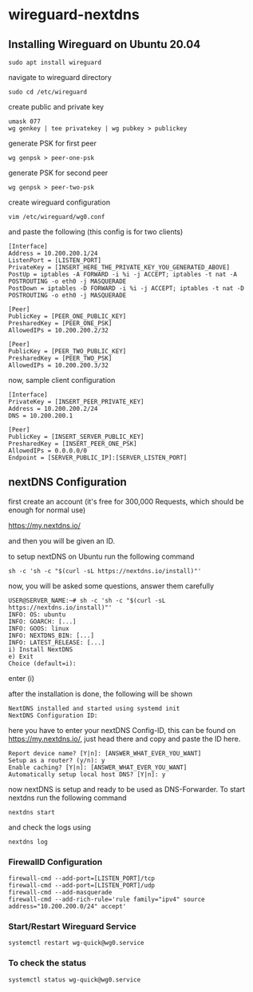 # wireguard-nextdns

## Installing Wireguard on Ubuntu 20.04

```
sudo apt install wireguard
```

navigate to wireguard directory

```
sudo cd /etc/wireguard
```

create public and private key

```
umask 077
wg genkey | tee privatekey | wg pubkey > publickey
```

generate PSK for first peer

```
wg genpsk > peer-one-psk
```

generate PSK for second peer

```
wg genpsk > peer-two-psk
```

create wireguard configuration

```
vim /etc/wireguard/wg0.conf
```

and paste the following (this config is for two clients)

```
[Interface]
Address = 10.200.200.1/24
ListenPort = [LISTEN_PORT]
PrivateKey = [INSERT_HERE_THE_PRIVATE_KEY_YOU_GENERATED_ABOVE]
PostUp = iptables -A FORWARD -i %i -j ACCEPT; iptables -t nat -A POSTROUTING -o eth0 -j MASQUERADE
PostDown = iptables -D FORWARD -i %i -j ACCEPT; iptables -t nat -D POSTROUTING -o eth0 -j MASQUERADE

[Peer]
PublicKey = [PEER_ONE_PUBLIC_KEY]
PresharedKey = [PEER_ONE_PSK]
AllowedIPs = 10.200.200.2/32

[Peer]
PublicKey = [PEER_TWO_PUBLIC_KEY]
PresharedKey = [PEER_TWO_PSK]
AllowedIPs = 10.200.200.3/32
```

now, sample client configuration

```
[Interface]
PrivateKey = [INSERT_PEER_PRIVATE_KEY]
Address = 10.200.200.2/24
DNS = 10.200.200.1

[Peer]
PublicKey = [INSERT_SERVER_PUBLIC_KEY]
PresharedKey = [INSERT_PEER_ONE_PSK]
AllowedIPs = 0.0.0.0/0
Endpoint = [SERVER_PUBLIC_IP]:[SERVER_LISTEN_PORT]
```

## nextDNS Configuration

first create an account (it's free for 300,000 Requests, which should be enough for normal use)

https://my.nextdns.io/

and then you will be given an ID.

to setup nextDNS on Ubuntu run the following command

```
sh -c 'sh -c "$(curl -sL https://nextdns.io/install)"'
```

now, you will be asked some questions, answer them carefully

```
USER@SERVER_NAME:~# sh -c 'sh -c "$(curl -sL https://nextdns.io/install)"'
INFO: OS: ubuntu
INFO: GOARCH: [...]
INFO: GOOS: linux
INFO: NEXTDNS_BIN: [...]
INFO: LATEST_RELEASE: [...]
i) Install NextDNS
e) Exit
Choice (default=i):
```
enter (i)

after the installation is done, the following will be shown

```
NextDNS installed and started using systemd init
NextDNS Configuration ID:
```

here you have to enter your nextDNS Config-ID, this can be found on https://my.nextdns.io/, just head there and copy and paste the ID here.

```
Report device name? [Y|n]: [ANSWER_WHAT_EVER_YOU_WANT]
Setup as a router? (y/n): y
Enable caching? [Y|n]: [ANSWER_WHAT_EVER_YOU_WANT]
Automatically setup local host DNS? [Y|n]: y
```

now nextDNS is setup and ready to be used as DNS-Forwarder.
To start nextdns run the following command

```
nextdns start
```

and check the logs using

```
nextdns log
```

### FirewallD Configuration

```
firewall-cmd --add-port=[LISTEN_PORT]/tcp
firewall-cmd --add-port=[LISTEN_PORT]/udp
firewall-cmd --add-masquerade
firewall-cmd --add-rich-rule='rule family="ipv4" source address="10.200.200.0/24" accept'
```

### Start/Restart Wireguard Service

```
systemctl restart wg-quick@wg0.service
```

### To check the status

```
systemctl status wg-quick@wg0.service
```
